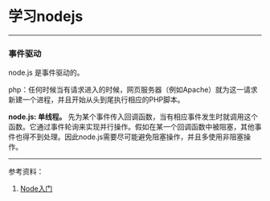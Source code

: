 # 学习nodejs

____
### 事件驱动

node.js 是事件驱动的。

php：任何时候当有请求进入的时候，网页服务器（例如Apache）就为这一请求新建一个进程，并且开始从头到尾执行相应的PHP脚本。

**node.js: 单线程。** 先为某个事件传入回调函数，当有相应事件发生时就调用这个函数。它通过事件轮询来实现并行操作。假如在某一个回调函数中被阻塞，其他事件也得不到处理。因此node.js需要尽可能避免阻塞操作，并且多使用非阻塞操作。



____
参考资料：

1. [Node入门](https://www.nodebeginner.org/index-zh-cn.html)
